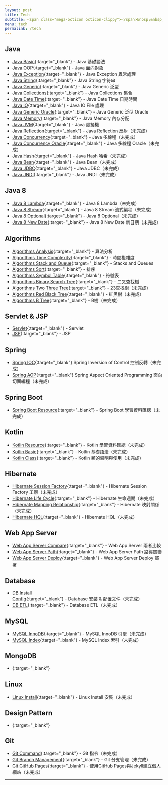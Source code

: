 ```yaml
---
layout: post
title: Tech
subtitle: <span class="mega-octicon octicon-clippy"></span>&nbsp;&nbsp; Talk is cheap, show me your code
menu: tech
permalink: /tech
---
```


## Java

- [Java Basic](http://www.hauchenglee.com/tech/2019/10/30/java-basic.html){:target="_blank"} - Java 基礎語法
- [Java OOP](http://www.hauchenglee.com/tech/2019/11/02/java-oop.html){:target="_blank"} - Java 面向對象
- [Java Exception](http://www.hauchenglee.com/tech/2019/11/03/java-except.html){:target="_blank"} - Java Exception 異常處理
- [Java String](http://www.hauchenglee.com/tech/2019/11/05/java-string.html){:target="_blank"} - Java String 字符串
- [Java Generic](http://www.hauchenglee.com/tech/2019/11/06/java-generic.html){:target="_blank"} - Java Generic 泛型
- [Java Collections](http://www.hauchenglee.com/tech/2019/11/08/java-collections.html){:target="_blank"} - Java Collections 集合
- [Java Date Time](http://www.hauchenglee.com/tech/2019/11/09/java-datetime.html){:target="_blank"} - Java Date Time 日期時間
- [Java IO](http://www.hauchenglee.com/tech/2019/11/10/java-io.html){:target="_blank"} - Java IO File 處理
- [Java Generic Oracle](http://www.hauchenglee.com/tech/2019/11/16/java-generic-oracle.html){:target="_blank"} - Java Generic 泛型 Oracle
- [Java Memory](http://www.hauchenglee.com/tech/2019/12/04/java-memory.html){:target="_blank"} - Java Memory 內存分配
- [Java JVM](http://www.hauchenglee.com/tech/2019/12/06/java-jvm.html){:target="_blank"} - Java 虛擬機
- [Java Reflection](){:target="_blank"} - Java Reflection 反射（未完成）
- [Java Concurrency](){:target="_blank"} - Java 多線程（未完成）
- [Java Concurrency Oracle](){:target="_blank"} - Java 多線程 Oracle（未完成）
- [Java Hash](){:target="_blank"} - Java Hash 哈希（未完成）
- [Java Bean](){:target="_blank"} - Java Bean（未完成）
- [Java JDBC](){:target="_blank"} - Java JDBC（未完成）
- [Java JNDI](){:target="_blank"} - Java JNDI（未完成）

## Java 8

- [Java 8 Lambda](){:target="_blank"} - Java 8 Lambda（未完成）
- [Java 8 Stream](){:target="_blank"} - Java 8 Stream 流式編程（未完成）
- [Java 8 Optional](){:target="_blank"} - Java 8 Optional（未完成）
- [Java 8 New Date](){:target="_blank"} - Java 8 New Date 新日期（未完成）

## Algorithms

- [Algorithms Analysis](http://www.hauchenglee.com/tech/2019/11/12/algorithms-analysis.html){:target="_blank"} - 算法分析
- [Algorithms Time Complexity](http://www.hauchenglee.com/tech/2019/11/13/algorithms-time-complexity.html){:target="_blank"} - 時間複雜度
- [Algorithms Stack and Queue](http://www.hauchenglee.com/tech/2019/11/14/algorithms-stacks-queues.html){:target="_blank"} - Stacks and Queues
- [Algorithms Sort](http://www.hauchenglee.com/tech/2019/11/27/algorithms-sort.html){:target="_blank"} - 排序
- [Algorithms Symbol Table](http://www.hauchenglee.com/tech/2019/11/30/algorithms-symbol-table.html){:target="_blank"} - 符號表
- [Algorithms Binary Search Tree](http://www.hauchenglee.com/tech/2019/12/01/algorithms-bst.html){:target="_blank"} - 二叉查找樹
- [Algorithms Two Three Tree](){:target="_blank"} - 23查找樹（未完成）
- [Algorithms Red Black Tree](){:target="_blank"} - 紅黑樹（未完成）
- [Algorithms B Tree](){:target="_blank"} - B樹（未完成）

## Servlet & JSP

- [Servlet](http://www.hauchenglee.com/tech/2019/11/17/servlet.html){:target="_blank"} - Servlet
- [JSP](http://www.hauchenglee.com/tech/2019/11/18/jsp.html){:target="_blank"} - JSP

## Spring

- [Spring IOC](){:target="_blank"} Spring Inversion of Control 控制反轉（未完成）
- [Spring AOP](){:target="_blank"} Spring Aspect Oriented Programming 面向切面編程（未完成）

## Spring Boot

- [Spring Boot Resource](){:target="_blank"} - Spring Boot 學習資料匯總（未完成）

## Kotlin

- [Kotlin Resource](){:target="_blank"} - Kotlin 學習資料匯總（未完成）
- [Kotlin Basic](){:target="_blank"} - Kotlin 基礎語法（未完成）
- [Kotlin Class](){:target="_blank"} - Kotlin 類的聲明與使用（未完成）

## Hibernate

- [Hibernate Session Factory](){:target="_blank"} - Hibernate Session Factory 工廠（未完成）
- [Hibernate Life Cycle](){:target="_blank"} - Hibernate 生命週期（未完成）
- [Hibernate Mapping Relationship](){:target="_blank"} - Hibernate 映射關係（未完成）
- [Hibernate HQL](){:target="_blank"} - Hibernate HQL（未完成）

## Web App Server

- [Web App Server Compare](http://www.hauchenglee.com/tech/2019/11/20/web-app-server-compare.html){:target="_blank"} - Web App Server 兩者比較
- [Web App Server Path](http://www.hauchenglee.com/tech/2019/11/25/web-app-server-path.html){:target="_blank"} - Web App Server Path 路徑關聯
- [Web App Server Deploy](http://www.hauchenglee.com/tech/2019/11/26/web-app-server-deploy.html){:target="_blank"}  - Web App Server Deploy 部署

## Database

- [DB Install Config](){:target="_blank"} - Database 安裝 & 配置文件（未完成）
- [DB ETL](){:target="_blank"} - Database ETL（未完成）

## MySQL

- [MySQL InnoDB](){:target="_blank"} - MySQL InnoDB 引擎（未完成）
- [MySQL Index](){:target="_blank"} - MySQL Index 索引（未完成）

## MongoDB

- [](){:target="_blank"}

## Linux

- [Linux Install](){:target="_blank"} - Linux Install 安裝（未完成）

## Design Pattern

- [](){:target="_blank"}

## Git

- [Git Command](){:target="_blank"} - Git 指令（未完成）
- [Git Branch Management](){:target="_blank"} - Git 分支管理（未完成）
- [Git GitHub Pages](){:target="_blank"} - 使用GitHub Pages與Jekyll建立個人網站（未完成）

---
